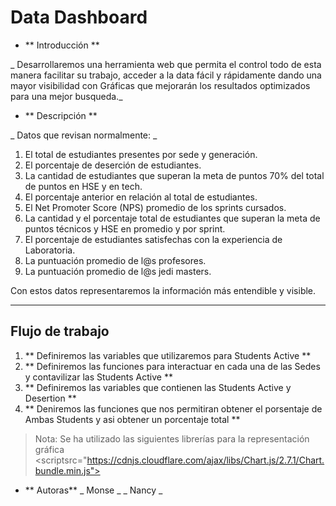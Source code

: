 # Data Dashboard

* ** Introducción **

_ Desarrollaremos una herramienta web que permita el control todo de esta manera facilitar su trabajo, acceder a la data fácil y rápidamente dando una mayor visibilidad con Gráficas que mejorarán los resultados optimizados para una mejor busqueda._


* ** Descripción **

_ Datos que revisan normalmente: _

1. El total de estudiantes presentes por sede y generación.
2. El porcentaje de deserción de estudiantes.
3. La cantidad de estudiantes que superan la meta de puntos 70% del total de puntos en HSE y en tech.
4. El porcentaje anterior en relación al total de estudiantes.
5. El Net Promoter Score (NPS) promedio de los sprints cursados.
6. La cantidad y el porcentaje total de estudiantes que superan la meta de puntos técnicos y HSE en promedio y por sprint.
7. El porcentaje de estudiantes satisfechas con la experiencia de Laboratoria.
8. La puntuación promedio de l@s profesores.
9. La puntuación promedio de l@s jedi masters.

Con estos datos representaremos la información más entendible y visible.
***

## Flujo de trabajo

1. ** Definiremos las variables que utilizaremos para Students Active **
2. ** Definiremos las funciones para interactuar en cada una de las Sedes y contavilizar las Students Active **
3. ** Definiremos las variables que contienen las Students Active y Desertion **
4. ** Deniremos las funciones que nos permitiran obtener el porsentaje de Ambas  Students y asi obtener un porcentaje total **

> Nota: Se ha utilizado las siguientes librerías para la representación gráfica
<scriptsrc="https://cdnjs.cloudflare.com/ajax/libs/Chart.js/2.7.1/Chart.bundle.min.js"></script>
<script type="text/javascript" src="https://www.gstatic.com/charts/loader.js"></script>

* ** Autoras**
_ Monse _
_ Nancy _

